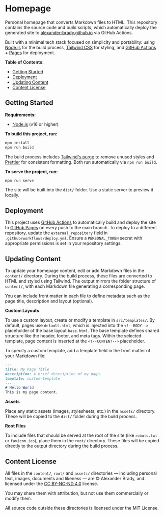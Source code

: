 # Homepage

Personal homepage that converts Markdown files to HTML. This repository contains the source code and build scripts, which automatically deploy the generated site to [alexander-brady.github.io](https://alexander-brady.github.io) via GitHub Actions.

Built with a minimal tech stack focused on simplicity and portability: using [Node.js](https://nodejs.org/en) for the build process, [Tailwind CSS](https://tailwindcss.com/) for styling, and [GitHub Actions](https://github.com/features/actions) + [Pages](https://pages.github.com/) for deployment.

**Table of Contents:**
- [Getting Started](#getting-started)
- [Deployment](#deployment)
- [Updating Content](#updating-content)
- [Content License](#content-license)

## Getting Started

**Requirements:**
- [Node.js](https://nodejs.org/en) (v16 or higher)

**To build this project, run:**

```bash
npm install
npm run build
```
The build process includes [Tailwind's purge](https://v3.tailwindcss.com/docs/optimizing-for-production/) to remove unused styles and [Prettier](https://prettier.io/) for consistent formatting. Both run automatically via `npm run build`.

**To serve the project, run:**
```bash
npm run serve
```

The site will be built into the `dist/` folder. Use a static server to preview it locally.

## Deployment

This project uses [GitHub Actions](https://github.com/features/actions) to automatically build and deploy the site to [GitHub Pages](https://pages.github.com/) on every push to the main branch. To deploy to a different repository, update the `external_repository` field in `.github/workflows/deploy.yml`. Ensure a `PERSONAL_TOKEN` secret with appropriate permissions is set in your repository settings.

## Updating Content

To update your homepage content, edit or add Markdown files in the `content/` directory. During the build process, these files are converted to HTML and styled using Tailwind. The output mirrors the folder structure of `content/`, with each Markdown file generating a corresponding page.

You can include front matter in each file to define metadata such as the page title, description and layout (optional).


**Custom Layouts**

To use a custom layout, create or modify a template in `src/templates/`. By default, pages use `default.html`, which is injected into the `<!--BODY-->` placeholder of the base layout `base.html`. The base template defines shared structure like the header, footer, and meta tags. Within the selected template, page content is inserted at the `<!--CONTENT-->` placeholder.

To specify a custom template, add a template field in the front matter of your Markdown file:

```md
---
title: My Page Title
description: A brief description of my page.
template: custom-template
---
# Hello World
This is my page content.
```

**Assets**

Place any static assets (images, stylesheets, etc.) in the `assets/` directory. These will be copied to the `dist/` folder during the build process. 

**Root Files**

To include files that should be served at the root of the site (like `robots.txt` or `favicon.ico`), place them in the `root/` directory. These files will be copied directly to the output directory during the build process.

## Content License 

All files in the `content/`, `root/` and `assets/` directories — including personal text, images, documents and likeness — are © Alexander Brady, and licensed under the [CC BY-NC-ND 4.0](https://creativecommons.org/licenses/by-nc-nd/4.0/) license.

You may share them with attribution, but not use them commercially or modify them.

All source code outside these directories is licensed under the MIT License.
